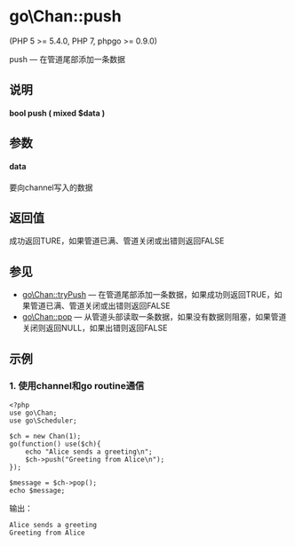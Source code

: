 # go\Chan::push
  
\(PHP 5 >= 5.4.0, PHP 7, phpgo >= 0.9.0\)

push — 在管道尾部添加一条数据

## 说明
#### bool push ( mixed $data )

## 参数
#### data

要向channel写入的数据

## 返回值
成功返回TURE，如果管道已满、管道关闭或出错则返回FALSE

## 参见
- [go\Chan::tryPush](https://github.com/birdwyx/phpgo/blob/master/md/cn/chan-trypush.md) — 在管道尾部添加一条数据，如果成功则返回TRUE，如果管道已满、管道关闭或出错则返回FALSE
- [go\Chan::pop](https://github.com/birdwyx/phpgo/blob/master/md/cn/chan-pop.md) — 从管道头部读取一条数据，如果没有数据则阻塞，如果管道关闭则返回NULL，如果出错则返回FALSE

## 示例
### 1. 使用channel和go routine通信
```
<?php
use go\Chan;
use go\Scheduler;

$ch = new Chan(1);
go(function() use($ch){
    echo "Alice sends a greeting\n";
    $ch->push("Greeting from Alice\n");
});

$message = $ch->pop();
echo $message;
```
输出：
```
Alice sends a greeting
Greeting from Alice
```
